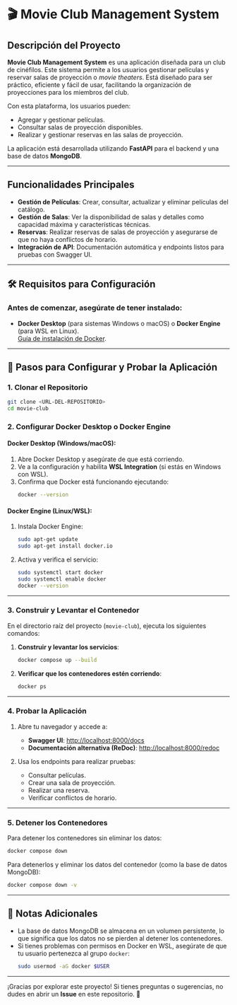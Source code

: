 
# 🎬 Movie Club Management System

## Descripción del Proyecto

**Movie Club Management System** es una aplicación diseñada para un club de cinéfilos. Este sistema permite a los usuarios gestionar películas y reservar salas de proyección o *movie theaters*. Está diseñado para ser práctico, eficiente y fácil de usar, facilitando la organización de proyecciones para los miembros del club.

Con esta plataforma, los usuarios pueden:
- Agregar y gestionar películas.
- Consultar salas de proyección disponibles.
- Realizar y gestionar reservas en las salas de proyección.

La aplicación está desarrollada utilizando **FastAPI** para el backend y una base de datos **MongoDB**.

---

## Funcionalidades Principales

- **Gestión de Películas**: Crear, consultar, actualizar y eliminar películas del catálogo.
- **Gestión de Salas**: Ver la disponibilidad de salas y detalles como capacidad máxima y características técnicas.
- **Reservas**: Realizar reservas de salas de proyección y asegurarse de que no haya conflictos de horario.
- **Integración de API**: Documentación automática y endpoints listos para pruebas con Swagger UI.

---

## 🛠️ Requisitos para Configuración

### Antes de comenzar, asegúrate de tener instalado:

- **Docker Desktop** (para sistemas Windows o macOS) o **Docker Engine** (para WSL en Linux).  
  [Guía de instalación de Docker](https://docs.docker.com/get-docker/).

---

## 🚀 Pasos para Configurar y Probar la Aplicación

### 1. Clonar el Repositorio

```bash
git clone <URL-DEL-REPOSITORIO>
cd movie-club
```

### 2. Configurar Docker Desktop o Docker Engine

#### **Docker Desktop (Windows/macOS)**:
1. Abre Docker Desktop y asegúrate de que está corriendo.
2. Ve a la configuración y habilita **WSL Integration** (si estás en Windows con WSL).
3. Confirma que Docker está funcionando ejecutando:
   ```bash
   docker --version
   ```

#### **Docker Engine (Linux/WSL)**:
1. Instala Docker Engine:
   ```bash
   sudo apt-get update
   sudo apt-get install docker.io
   ```
2. Activa y verifica el servicio:
   ```bash
   sudo systemctl start docker
   sudo systemctl enable docker
   docker --version
   ```

---

### 3. Construir y Levantar el Contenedor

En el directorio raíz del proyecto (`movie-club`), ejecuta los siguientes comandos:

1. **Construir y levantar los servicios**:
   ```bash
   docker compose up --build
   ```

2. **Verificar que los contenedores estén corriendo**:
   ```bash
   docker ps
   ```

---

### 4. Probar la Aplicación

1. Abre tu navegador y accede a:
   - **Swagger UI**: [http://localhost:8000/docs](http://localhost:8000/docs)
   - **Documentación alternativa (ReDoc)**: [http://localhost:8000/redoc](http://localhost:8000/redoc)

2. Usa los endpoints para realizar pruebas:
   - Consultar películas.
   - Crear una sala de proyección.
   - Realizar una reserva.
   - Verificar conflictos de horario.

---

### 5. Detener los Contenedores

Para detener los contenedores sin eliminar los datos:

```bash
docker compose down
```

Para detenerlos y eliminar los datos del contenedor (como la base de datos MongoDB):

```bash
docker compose down -v
```

---

## 📝 Notas Adicionales

- La base de datos MongoDB se almacena en un volumen persistente, lo que significa que los datos no se pierden al detener los contenedores.
- Si tienes problemas con permisos en Docker en WSL, asegúrate de que tu usuario pertenezca al grupo `docker`:
  ```bash
  sudo usermod -aG docker $USER
  ```

---

¡Gracias por explorar este proyecto! Si tienes preguntas o sugerencias, no dudes en abrir un **Issue** en este repositorio. 🎉
